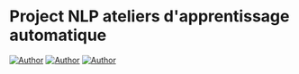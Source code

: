 # Project NLP ateliers d'apprentissage automatique

[![Author](https://img.shields.io/badge/author-@Mohamed_FAID-red)](https://github.com/Simoahmed0)
[![Author](https://img.shields.io/badge/author-@Oussama_TAKI_AMRANI-blue)](https://github.com/oussama-taki-amrani)
[![Author](https://img.shields.io/badge/author-@ZizmanTK-orange)](https://github.com/ZizmanTK)
